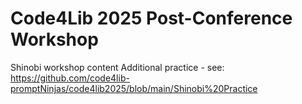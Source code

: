 # Code4Lib 2025 Post-Conference Workshop
Shinobi workshop content
Additional practice - see: https://github.com/code4lib-promptNinjas/code4lib2025/blob/main/Shinobi%20Practice 
